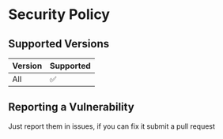 # Security Policy

## Supported Versions

| Version | Supported          |
| ------- | ------------------ |
|   All   | :white_check_mark: |

## Reporting a Vulnerability

Just report them in issues, if you can fix it submit a pull request
